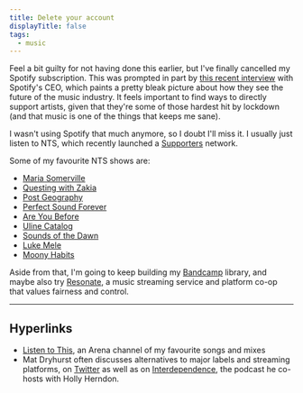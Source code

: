 ```yaml
---
title: Delete your account
displayTitle: false
tags:
  - music
---
```


Feel a bit guilty for not having done this earlier, but I've finally cancelled my Spotify subscription. This was prompted in part by [this recent interview](https://musically.com/2020/07/30/spotify-ceo-talks-covid-19-artist-incomes-and-podcasting-interview/) with Spotify's CEO, which paints a pretty bleak picture about how they see the future of the music industry. It feels important to find ways to directly support artists, given that they're some of those hardest hit by lockdown (and that music is one of the things that keeps me sane).

I wasn't using Spotify that much anymore, so I doubt I'll miss it. I usually just listen to NTS, which recently launched a [Supporters](https://www.nts.live/supporters) network.

Some of my favourite NTS shows are:
- [Maria Somerville](https://www.nts.live/shows/maria-somerville)
- [Questing with Zakia](https://www.nts.live/shows/questing-w-zakia)
- [Post Geography](https://www.nts.live/shows/post-geography)
- [Perfect Sound Forever](https://www.nts.live/shows/perfect-sound-forever)
- [Are You Before](https://www.nts.live/shows/are-you-before)
- [Uline Catalog](https://www.nts.live/shows/uline-catalog)
- [Sounds of the Dawn](https://www.nts.live/shows/soundsofthedawn)
- [Luke Mele](https://www.nts.live/shows/luke-mele)
- [Moony Habits](https://www.nts.live/shows/moony-habits)

Aside from that, I'm going to keep building my [Bandcamp](https://bandcamp.com/) library, and maybe also try [Resonate](https://resonate.is/), a music streaming service and platform co-op that values fairness and control.

---

## Hyperlinks
- [Listen to This](https://www.are.na/gemma-copeland/listen-to-this-8z3shemr_fe), an Arena channel of my favourite songs and mixes
- Mat Dryhurst often discusses alternatives to major labels and streaming platforms, on [Twitter]((https://twitter.com/matdryhurst/status/1289524738205683713)) as well as on [Interdependence](https://interdependence.fm/episodes), the podcast he co-hosts with Holly Herndon.



